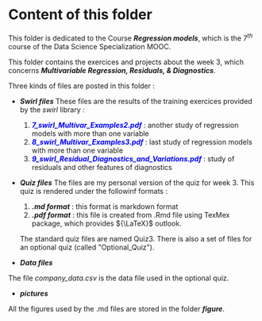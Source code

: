 # Content of this folder
This folder is dedicated to the Course ***Regression models***, which is the ${7^{th}}$ course of the Data Science Specialization MOOC.

This folder contains the exercices and projects about the week 3, which concerns ***Multivariable Regression, Residuals, & Diagnostics***.

Three kinds of files are posted in  this folder :

 * ***Swirl files***
    These files are the results of the training exercices provided by the *swirl* library :
    1. <span style="color:blue">***7_swirl_Multivar_Examples2.pdf***</span> : another study of regression models with more than one variable
    2. <span style="color:blue">***8_swirl_Multivar_Examples3.pdf***</span> : last study of regression models with more than one variable
    3. <span style="color:blue">***9_swirl_Residual_Diagnostics_and_Variations.pdf***</span> : study of residuals and other features of diagnostics

 * ***Quiz files***
 The files are my personal version of the quiz for week 3. This quiz is rendered under the followinf formats :
    1. ***.md format*** : this format is markdown format
    2. ***.pdf format*** : this file is created from .Rmd file using TexMex package, which provides ${\LaTeX}$ outlook.
    
    The standard quiz files are named Quiz3. There is also a set of files for an optional quiz (called "Optional_Quiz"). 
    
 * ***Data files***    
 
 The file *company_data.csv* is the data file used in the optional quiz.

 * ***pictures***

All the figures used by the .md files are stored in the folder ***figure***.
